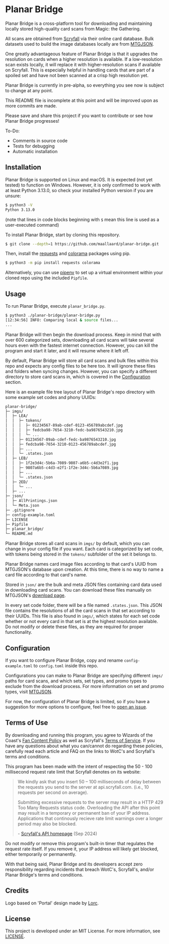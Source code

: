 <!--<img style="display:block;margin:auto;width:256px;" src="planar-bridge.png"/>-->

# Planar Bridge

Planar Bridge is a cross-platform tool for downloading and maintaining locally
stored high-quality card scans from Magic: the Gathering.

All scans are obtained from [Scryfall](https://scryfall.com/) via their online
card database. Bulk datasets used to build the image databases locally are
from [MTGJSON](https://mtgjson.com/).

One greatly advantageous feature of Planar Bridge is that it upgrades the
resolution on cards when a higher resolution is available. If a low-resolution
scan exists locally, it will replace it with higher-resolution scans if
available on Scryfall. This is especially helpful in handling cards that are
part of a spoiled set and have not been scanned at a crisp high resolution yet.

Planar Bridge is currently in pre-alpha, so everything you see now is subject
to change at any point.

This README file is incomplete at this point and will be improved upon as more
commits are made.

Please save and share this project if you want to contribute or see how Planar
Bridge progresses!

To-Do:
- Comments in source code
- Tests for debugging
- Automatic installation

## Installation

Planar Bridge is supported on Linux and macOS. It is expected (not yet tested)
to function on Windows. However, it is only confirmed to work with at least
Python 3.13.0, so check your installed Python version if you are unsure:

```sh
$ python3 -V
Python 3.13.0
```

(note that lines in code blocks beginning with `$` mean this line is used as
a user-executed command)

To install Planar Bridge, start by cloning this repository.

```sh
$ git clone --depth=1 https://github.com/maallaard/planar-bridge.git
```

Then, install the [requests](https://pypi.org/project/requests/) and
[colorama](https://pypi.org/project/colorama/) packages using pip.

```sh
$ python3 -m pip install requests colorama
```

Alternatively, you can use [pipenv](https://github.com/pypa/pipenv/) to set
up a virtual environment within your cloned repo using the included `Pipfile`.

## Usage

To run Planar Bridge, execute `planar_bridge.py`.

```sh
$ python3 ./planar-bridge/planar-bridge.py
[12:34:56] INFO: Comparing local & source files...
...
```

Planar Bridge will then begin the download process. Keep in mind that with over
600 categorized sets, downloading all card scans will take several hours even
with the fastest internet connection. However, you can kill the program and
start it later, and it will resume where it left off.

By default, Planar Bridge will store all card scans and bulk files within this
repo and expects any config files to be here too. It will ignore these files
and folders when syncing changes. However, you can specify a different
directory to store card scans in, which is covered in the
[Configuration](#configuration) section.

Here is an example file tree layout of Planar Bridge's repo directory with
some example set codes and phony UUIDs:

```txt
planar-bridge/
├─ imgs/
│  ├─ LEA/
│  │  ├─ tokens/
│  │  │  ├─ 01234567-89ab-cdef-0123-456789abcdef.jpg
│  │  │  ├─ fedcba98-7654-3210-fedc-ba9876543210.jpg
│  │  │  └─ ...
│  │  ├─ 01234567-89ab-cdef-fedc-ba9876543210.jpg
│  │  ├─ fedcba98-7654-3210-0123-456789abcdef.jpg
│  │  ├─ ...
│  │  └─ .states.json
│  ├─ LEB/
│  │  ├─ 1f2e3d4c-5b6a-7089-9807-a6b5-c4d3e2f1.jpg
│  │  ├─ 9807a6b5-c4d3-e2f1-1f2e-3d4c-5b6a7089.jpg
│  │  ├─ ...
│  │  └─ .states.json
│  ├─ 2ED/
│  │  └─ ...
│  ├─ ...
├─ json/
│  ├─ AllPrintings.json
│  └─ Meta.json
├─ .gitignore
├─ config-example.toml
├─ LICENSE
├─ Pipfile
├─ planar_bridge/
└─ README.md
```

Planar Bridge stores all card scans in `imgs/` by default, which you can
change in your config file if you want. Each card is categorized by set code,
with tokens being stored in the `tokens/` subfolder of the set it belongs to.

Planar Bridge names card image files according to that card's UUID from
MTGJSON's database upon creation. At this time, there is no way to name a card
file according to that card's name.

Stored in `json/` are the bulk and meta JSON files containing card data used in
downloading card scans. You can download these files manually on MTGJSON's
[download page](https://mtgjson.com/downloads/all-files/).

In every set code folder, there will be a file named `.states.json`. This JSON
file contains the resolutions of all the card scans in that set according to
their UUIDs. This file is also found in `imgs/`, which states for each set code
whether or not every card in that set is at the highest resolution available.
Do not modify or delete these files, as they are required for proper
functionality.

## Configuration

If you want to configure Planar Bridge, copy and rename `config-example.toml`
to `config.toml` inside this repo.

Configurations you can make to Planar Bridge are specifying different `imgs/`
paths for card scans, and which sets, set types, and promo types to exclude
from the download process. For more information on set and promo types, visit
[MTGJSON](https://mtgjson.com/).

For now, the configuration of Planar Bridge is limited, so if you have a
suggestion for more options to configure, feel free to
[open an issue](https://github.com/maallaard/planar-bridge/issues/new/).

## Terms of Use

By downloading and running this program, you agree to Wizards of the Coast's
[Fan Content Policy](https://company.wizards.com/en/legal/fancontentpolicy/) as
well as Scryfall's [Terms of Service](https://scryfall.com/docs/terms/).
If you have any questions about what you can/cannot do regarding these
policies, carefully read each article and FAQ on the links to WotC's and
Scryfall's terms and conditions.

This program has been made with the intent of respecting the 50 - 100
millisecond request rate limit that Scryfall denotes on its website:

> We kindly ask that you insert 50 – 100 milliseconds of delay between the
> requests you send to the server at api.scryfall.com. (i.e., 10 requests per
> second on average).
>
> Submitting excessive requests to the server may result in a HTTP 429 Too Many
> Requests status code. Overloading the API after this point may result in a
> temporary or permanent ban of your IP address. Applications that continously
> recieve rate limit warnings over a longer period may also be blocked.
>
> \- [Scryfall's API homepage](https://scryfall.com/docs/api/) (Sep 2024)

Do not modify or remove this program's built-in timer that regulates the
request rate itself. If you remove it, your IP address will likely get
blocked, either temporarily or permanently.

With that being said, Planar Bridge and its developers accept zero
responsibility regarding incidents that breach WotC's, Scryfall's, and/or
Planar Bridge's terms and conditions.

## Credits

Logo based on 'Portal' design made by [Lorc](https://lorcblog.blogspot.com/).

## License

This project is developed under an MIT License. For more information, see
[LICENSE](https://github.com/maallaard/planar-bridge/blob/main/LICENSE.txt).
